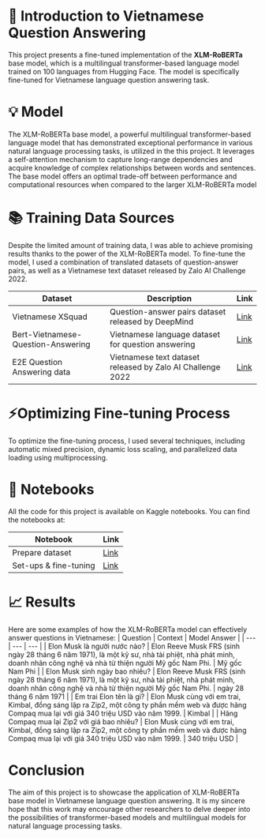 # 🌟 Introduction to Vietnamese Question Answering
This project presents a fine-tuned implementation of the **XLM-RoBERTa** base model, which is a multilingual transformer-based language model trained on 100 languages from Hugging Face. The model is specifically fine-tuned for Vietnamese language question answering task.

# 💡 Model
The XLM-RoBERTa base model, a powerful multilingual transformer-based language model that has demonstrated exceptional performance in various natural language processing tasks, is utilized in the this project. It leverages a self-attention mechanism to capture long-range dependencies and acquire knowledge of complex relationships between words and sentences. The base model offers an optimal trade-off between performance and computational resources when compared to the larger XLM-RoBERTa model

# 📚 Training Data Sources
Despite the limited amount of training data, I was able to achieve promising results thanks to the power of the XLM-RoBERTa model. To fine-tune the model, I used a combination of translated datasets of question-answer pairs, as well as a Vietnamese text dataset released by Zalo AI Challenge 2022.

| Dataset | Description | Link |
| --- | --- | --- |
| Vietnamese XSquad | Question-answer pairs dataset released by DeepMind | [Link](https://raw.githubusercontent.com/deepmind/xquad/master/xquad.vi.json) |
| Bert-Vietnamese-Question-Answering | Vietnamese language dataset for question answering | [Link](https://raw.githubusercontent.com/mailong25/bert-vietnamese-question-answering/master/dataset/train-v2.0.json) |
| E2E Question Answering data | Vietnamese text dataset released by Zalo AI Challenge 2022 | [Link](https://www.kaggle.com/datasets/ducnh279/nlp-data) |

# ⚡Optimizing Fine-tuning Process
To optimize the fine-tuning process, I used several techniques, including automatic mixed precision, dynamic loss scaling, and parallelized data loading using multiprocessing.

# 📓 Notebooks
All the code for this project is available on Kaggle notebooks. You can find the notebooks at:

| Notebook | Link |
| --- | --- |
| Prepare dataset | [Link](https://www.kaggle.com/code/ducnh279/prep-qa-dataset) |
| Set-ups & fine-tuning | [Link](https://www.kaggle.com/code/ducnh279/roberta-qa-fine-tuning) |  

# 📈 Results
Here are some examples of how the XLM-RoBERTa model can effectively answer questions in Vietnamese:
| Question | Context | Model Answer |
| --- | --- | --- |
| Elon Musk là người nước nào? | Elon Reeve Musk FRS (sinh ngày 28 tháng 6 năm 1971), là một kỹ sư, nhà tài phiệt, nhà phát minh, doanh nhân công nghệ và nhà từ thiện người Mỹ gốc Nam Phi. | Mỹ gốc Nam Phi |
| Elon Musk sinh ngày bao nhiêu? | Elon Reeve Musk FRS (sinh ngày 28 tháng 6 năm 1971), là một kỹ sư, nhà tài phiệt, nhà phát minh, doanh nhân công nghệ và nhà từ thiện người Mỹ gốc Nam Phi. | ngày 28 tháng 6 năm 1971 |
| Em trai Elon tên là gì? | Elon Musk cùng với em trai, Kimbal, đồng sáng lập ra Zip2, một công ty phần mềm web và được hãng Compaq mua lại với giá 340 triệu USD vào năm 1999. | Kimbal |
| Hãng Compaq mua lại Zip2 với giá bao nhiêu? | Elon Musk cùng với em trai, Kimbal, đồng sáng lập ra Zip2, một công ty phần mềm web và được hãng Compaq mua lại với giá 340 triệu USD vào năm 1999. | 340 triệu USD |

# Conclusion
The aim of this project is to showcase the application of XLM-RoBERTa base model in Vietnamese language question answering. It is my sincere hope that this work may encourage other researchers to delve deeper into the possibilities of transformer-based models and multilingual models for natural language processing tasks.
